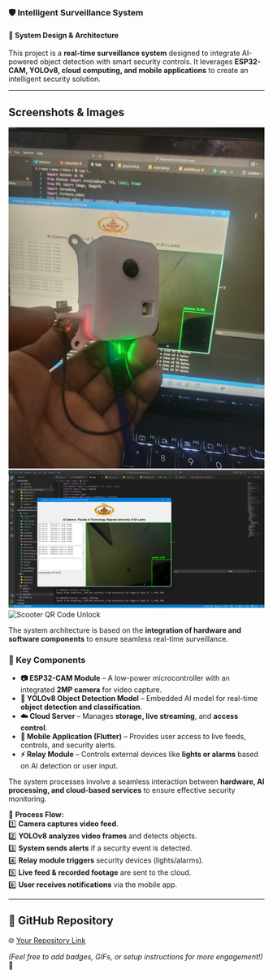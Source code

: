 ### 🛡️ **Intelligent Surveillance System**  

#### **📌 System Design & Architecture**  

This project is a **real-time surveillance system** designed to integrate AI-powered object detection with smart security controls. It leverages **ESP32-CAM, YOLOv8, cloud computing, and mobile applications** to create an intelligent security solution.  

---
## Screenshots & Images
![Project Esp32 Cam](Esp32.jpg)
![Real-time Tracking Feature](Server.png)
![Scooter QR Code Unlock](path/to/screenshot3.png)

The system architecture is based on the **integration of hardware and software components** to ensure seamless real-time surveillance.  

### **🔹 Key Components**  
- **📷 ESP32-CAM Module** – A low-power microcontroller with an integrated **2MP camera** for video capture.  
- **🧠 YOLOv8 Object Detection Model** – Embedded AI model for real-time **object detection and classification**.  
- **☁️ Cloud Server** – Manages **storage, live streaming**, and **access control**.  
- **📱 Mobile Application (Flutter)** – Provides user access to live feeds, controls, and security alerts.  
- **⚡ Relay Module** – Controls external devices like **lights or alarms** based on AI detection or user input.  

The system processes involve a seamless interaction between **hardware, AI processing, and cloud-based services** to ensure effective security monitoring.  

📌 **Process Flow:**  
1️⃣ **Camera captures video feed**.  
2️⃣ **YOLOv8 analyzes video frames** and detects objects.  
3️⃣ **System sends alerts** if a security event is detected.  
4️⃣ **Relay module triggers** security devices (lights/alarms).  
5️⃣ **Live feed & recorded footage** are sent to the cloud.  
6️⃣ **User receives notifications** via the mobile app.  




---

## 🔗 **GitHub Repository**  
🌐 [Your Repository Link](#)  

*(Feel free to add badges, GIFs, or setup instructions for more engagement!)* 🚀
